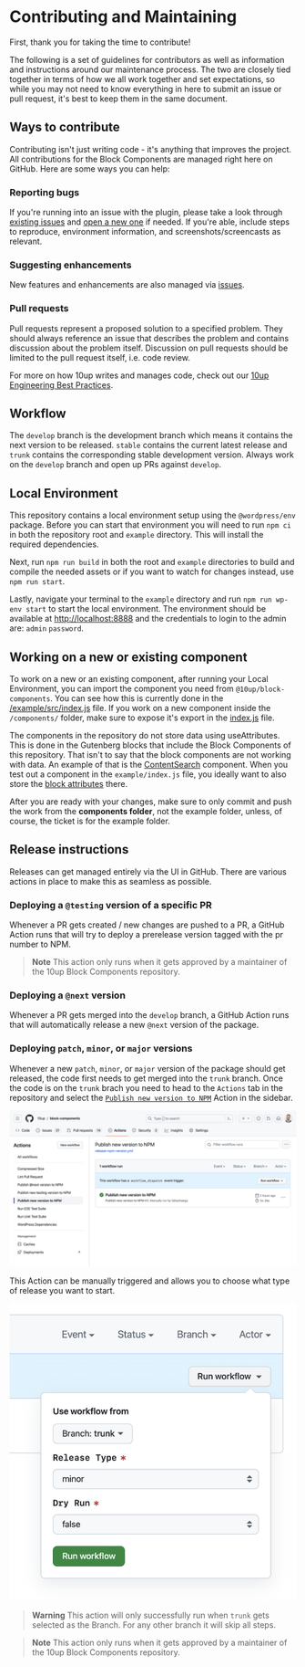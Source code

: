 # Contributing and Maintaining

First, thank you for taking the time to contribute!

The following is a set of guidelines for contributors as well as information and instructions around our maintenance process. The two are closely tied together in terms of how we all work together and set expectations, so while you may not need to know everything in here to submit an issue or pull request, it's best to keep them in the same document.

## Ways to contribute

Contributing isn't just writing code - it's anything that improves the project. All contributions for the Block Components are managed right here on GitHub. Here are some ways you can help:

### Reporting bugs

If you're running into an issue with the plugin, please take a look through [existing issues](https://github.com/10up/block-components/issues) and [open a new one](https://github.com/10up/block-components/issues/new) if needed. If you're able, include steps to reproduce, environment information, and screenshots/screencasts as relevant.

### Suggesting enhancements

New features and enhancements are also managed via [issues](https://github.com/10up/block-components/issues).

### Pull requests

Pull requests represent a proposed solution to a specified problem. They should always reference an issue that describes the problem and contains discussion about the problem itself. Discussion on pull requests should be limited to the pull request itself, i.e. code review.

For more on how 10up writes and manages code, check out our [10up Engineering Best Practices](https://10up.github.io/Engineering-Best-Practices/).

## Workflow

The `develop` branch is the development branch which means it contains the next version to be released. `stable` contains the current latest release and `trunk` contains the corresponding stable development version. Always work on the `develop` branch and open up PRs against `develop`.

## Local Environment

This repository contains a local environment setup using the `@wordpress/env` package. Before you can start that environment you will need to run `npm ci` in both the repository root and `example` directory. This will install the required dependencies.

Next, run `npm run build` in both the root and `example` directories to build and compile the needed assets or if you want to watch for changes instead, use `npm run start`.

Lastly, navigate your terminal to the `example` directory and run `npm run wp-env start` to start the local environment. The environment should be available at [http://localhost:8888](http://localhost:8888) and the credentials to login to the admin are: `admin` `password`.

## Working on a new or existing component

To work on a new or an existing component, after running your Local Environment, you can import the component you need from `@10up/block-components`. You can see how this is currently done in the [/example/src/index.js](https://github.com/10up/block-components/blob/trunk/example/src/index.js#L6) file. If you work on a new component inside the `/components/` folder, make sure to expose it's export in the [index.js](https://github.com/10up/block-components/blob/trunk/index.js) file.

The components in the repository do not store data using useAttributes. This is done in the Gutenberg blocks that include the Block Components of this repository. That isn't to say that the block components are not working with data. An example of that is the [ContentSearch](https://github.com/10up/block-components/blob/develop/components/ContentSearch/index.js) component. When you test out a component in the `example/index.js` file, you ideally want to also store the [block attributes](https://developer.wordpress.org/block-editor/reference-guides/block-api/block-attributes/) there.

After you are ready with your changes, make sure to only commit and push the work from the **components folder**, not the example folder, unless, of course, the ticket is for the example folder.

## Release instructions

Releases can get managed entirely via the UI in GitHub. There are various actions in place to make this as seamless as possible.

### Deploying a `@testing` version of a specific PR

Whenever a PR gets created / new changes are pushed to a PR, a GitHub Action runs that will try to deploy a prerelease version tagged with the pr number to NPM.

> **Note**
> This action only runs when it gets approved by a maintainer of the 10up Block Components repository.

### Deploying a `@next` version

Whenever a PR gets merged into the `develop` branch, a GitHub Action runs that will automatically release a new `@next` version of the package.

### Deploying `patch`, `minor`, or `major` versions

Whenever a new `patch`, `minor`, or `major` version of the package should get released, the code first needs to get merged into the `trunk` branch. Once the code is on the `trunk` brach you need to head to the `Actions` tab in the repository and select the [`Publish new version to NPM`](https://github.com/10up/block-components/actions/workflows/release-npm-version.yml) Action in the sidebar.

![GitHub Actions Window](./images/release-action-page.png)

This Action can be manually triggered and allows you to choose what type of release you want to start.

![Release Action Trigger](./images/release-action-trigger.png)

> **Warning**
> This action will only successfully run when `trunk` gets selected as the Branch. For any other branch it will skip all steps.

> **Note**
> This action only runs when it gets approved by a maintainer of the 10up Block Components repository.
